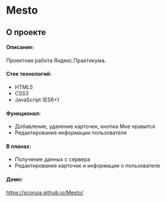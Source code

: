 # Mesto


## О проекте

#### Описание:
Проектная работа Яндекс.Практикума.

#### Стек технологий:
* HTML5
* CSS3
* JavaScript (ES6+)

#### Функционал:
* Добавление, удаление карточек, кнопка Мне нравится
* Редактирование информации пользователя

#### В планах:
* Получение данных с сервера
* Редактирование карточек и  информации о пользователе

#### Демо:
https://scoruja.github.io/Mesto/

